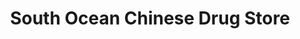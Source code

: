 ---
title: "South Ocean Chinese Drug Store"
url: /manila/south-ocean-chinese-drug-store/
shop: Drogerie
---